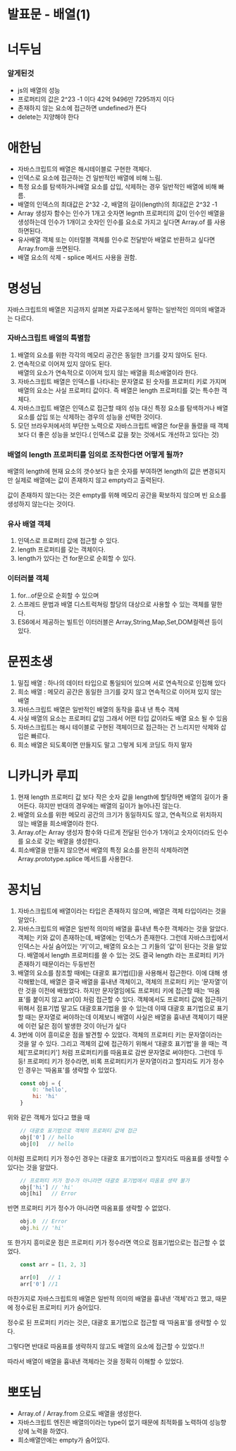 # 발표문 - 배열(1)

# 너두님

### 알게된것

- js의 배열의 성능
- 프로퍼티의 값은 2^23 -1 이다 42억 9496만 7295까지 이다
- 존재하지 않는 요소에 접근하면 undefined가 뜬다
- delete는 지양해야 한다

# 애한님

- 자바스크립트의 배열은 해시테이블로 구현한 객체다.
- 인덱스로 요소에 접근하는 건 일반적인 배열에 비해 느림.
- 특정 요소를 탐색하거나배열 요소를 삽입, 삭제하는 경우 일반적인 배열에 비해 빠름.
- 배열의 인덱스의 최대값은 2^32 -2, 배열의 길이(length)의 최대값은 2^32 -1
- Array 생성자 함수는 인수가 1개고 숫자면 legnth 프로퍼티의 값이 인수인 배열을 생성하는데 인수가 1개이고 숫자인 인수를 요소로 가지고 싶다면 Array.of 를 사용하면된다.
- 유사배열 객체 또는 이터럴블 객체를 인수로 전달받아 배열로 반환하고 싶다면 Array.from을 쓰면된다.
- 배열 요소의 삭제 - splice 메서드 사용을 권함.

# 명성님

자바스크립트의 배열은 지금까지 살펴본 자료구조에서 말하는 일반적인 의미의 배열과는 다르다.

### 자바스크립트 배열의 특별함

1. 배열의 요소를 위한 각각의 메모리 공간은 동일한 크기를 갖지 않아도 된다.
2. 연속적으로 이어져 있지 않아도 된다.<br/> 배열의 요소가 연속적으로 이어져 있지 않는 배열을 희소배열이라 한다.
3. 자바스크립트 배열은 인덱스를 나타내는 문자열로 된 숫자를 프로퍼티 키로 가지며 배열의 요소는 사실 프로퍼티 값이다. 즉 배열은 length 프로퍼티를 갖는 특수한 객체다.
4. 자바스크립트 배열은 인덱스로 접근할 때의 성능 대신 특정 요소를 탐색하거나 배열 요소를 삽입 또는 삭제하는 경우의 성능을 선택한 것이다.
5. 모던 브라우저에서의 부단한 노력으로 자바스크립트 배열은 for문을 돌렸을 때 객체보다 더 좋은 성능을 보인다.( 인덱스로 값을 찾는 것에서도 개선하고 있다는 것)

### 배열의 length 프로퍼티를 임의로 조작한다면 어떻게 될까?

배열의 length에 현재 요소의 갯수보다 높은 숫자를 부여하면 length의 값은 변경되지만 실제로 배열에는 값이 존재하지 않고 empty라고 출력된다.

값이 존재하지 않는다는 것은 empty를 위해 메모리 공간을 확보하지 않으며 빈 요소를 생성하지 않는다는 것이다.

### 유사 배열 객체

1. 인덱스로 프로퍼티 값에 접근할 수 있다.
2. length 프로퍼티를 갖는 객체이다.
3. length가 있다는 건 for문으로 순회할 수 있다.

### 이터러블 객체

1. for...of문으로 순회할 수 있으며
2. 스프레드 문법과 배열 디스트럭쳐링 할당의 대상으로 사용할 수 있는 객체를 말한다.
3. ES6에서 제공하는 빌트인 이터러블은 Array,String,Map,Set,DOM컬렉션 등이 있다.

# 문찐초생

1. 밀집 배열 : 하나의 데이터 타입으로 통일되어 있으며 서로 연속적으로 인접해 있다
2. 희소 배열 : 메모리 공간은 동일한 크기를 갖지 않고 연속적으로 이어져 있지 않는 배열
3. 자바스크립트 배열은 일반적인 배열의 동작을 흉내 낸 특수 객체
4. 사실 배열의 요소는 프로퍼티 값임 그래서 어떤 타입 값이라도 배열 요소 될 수 있음
5. 자바스크립트는 해시 테이블로 구현된 객체이므로 접근하는 건 느리지만 삭제와 삽입은 빠르다.
6. 희소 배열은 되도록이면 만들지도 말고 그렇게 되게 코딩도 하지 말자

# 니카니카 루피

1. 현재 length 프로퍼티 값 보다 작은 숫자 값을 length에 할당하면 배열의 길이가 줄어든다. 햐지만 반대의 경우에는 배열의 길이가 늘어나진 않는다.
2. 배열의 요소를 위한 메모리 공간의 크기가 동일하지도 않고, 연속적으로 위치하지 않는 배열을 희소배열이라 한다.
3. Array.of는 Array 생성자 함수와 다르게 전달된 인수가 1개이고 숫자이더라도 인수를 요소로 갖는 배열을 생성한다.
4. 희소배열을 만들지 않으면서 배열의 특정 요소를 완전히 삭제하려면 Array.prototype.splice 메서드를 사용한다.

# 꽁치님

1. 자바스크립트에 배열이라는 타입은 존재하지 않으며, 배열은 객체 타입이라는 것을 알았다.
2. 자바스크립트의 배열은 일반적 의미의 배열을 흉내낸 특수한 객체라는 것을 알았다.
객체는 키와 값이 존재하는데, 배열에는 인덱스가 존재한다. 그런데 자바스크립에서 인덱스는 사실 숨어있는 ‘키'이고, 배열의 요소는 그 키들의 ‘값'이 된다는 것을 알았다.
배열에서 length 프로퍼티를 쓸 수 있는 것도 결국 length 라는 프로퍼티 키가 존재하기 때문이라는 두둥반전
3. 배열의 요소를 참조할 때에는 대괄호 표기법([])을 사용해서 접근한다.
이에 대해 생각해봤는데, 배열은 결국 배열을 흉내낸 객체이고, 객체의 프로퍼티 키는 ‘문자열'이란 것을 이전에 배웠었다. 하지만 문자열임에도 프로퍼티 키에 접근할 때는 ‘따옴표'를 붙이지 않고 arr[0] 처럼 접근할 수 있다.
객체에서도 프로퍼티 값에 접근하기 위해서 점표기법 말고도 대괄호표기법을 쓸 수 있는데 이때 대괄호 표기법으로 표기할 때는 문자열로 써야하는데 이제보니 배열이 사실은 배열을 흉내낸 객체이기 때문에 이런 닮은 점이 발생한 것이 아닌가 싶다
4. 3번에 이어 흥미로운 점을 발견할 수 있었다.
객체의 프로퍼티 키는 문자열이라는 것을 알 수 있다. 그리고 객체의 값에 접근하기 위해서 ‘대괄호 표기법'을 쓸 때는 객체[’프로퍼티키'] 처럼 프로퍼티키를 따옴표로 감싼 문자열로 써야한다.
그런데 두둥! 프로퍼티 키가 정수라면, 비록 프로퍼티키가 문자열이라고 할지라도 키가 정수인 경우는 ‘따옴표'를 생략할 수 있었다.

```jsx
    const obj = {
        0: 'hello',
        hi: 'hi'
    }

```

위와 같은 객체가 있다고 했을 때

```jsx
    // 대괄호 표기법으로 객체의 프로퍼티 값에 접근
    obj['0'] // hello
    obj[0]   // hello

```

이처럼 프로퍼티 키가 정수인 경우는 대괄호 표기법이라고 할지라도 따옴표를 생략할 수 있다는 것을 알았다.

```jsx
    // 프로퍼티 키가 정수가 아니라면 대괄호 표기법에서 따옴표 생략 불가
    obj['hi'] // 'hi'
    obj[hi]   // Error

```

반면 프로퍼티 키가 정수가 아니라면 따옴표를 생략할 수 없었다.

```jsx
    obj.0  // Error
    obj.hi // 'hi'

```

또 한가지 흥미로운 점은 프로퍼티 키가 정수라면 역으로 점표기법으로는 접근할 수 없었다.

```jsx
    const arr = [1, 2, 3]

    arr[0]   // 1
    arr['0'] //1

```

마찬가지로 자바스크립트의 배열은 일반적 의미의 배열을 흉내낸 ‘객체'라고 했고, 때문에 정수로된 프로퍼티 키가 숨어있다.

정수로 된 프로퍼티 키라는 것은, 대괄호 표기법으로 접근할 때 ‘따옴표'를 생략할 수 있다.

그렇다면 반대로 따옴표를 생략하지 않고도 배열의 요소에 접근할 수 있었다.!!

따라서 배열이 배열을 흉내낸 객체라는 것을 정확히 이해할 수 있었다.

# 뽀또님

- Array.of / Array.from 으로도 배열을 생성한다.
- 자바스크립트 엔진은 배열의이라는 type이 없기 때문에 최적화를 노력하여 성능향상에 노력을 하였다.
- 희소배열안에는 empty가 숨어있다.
